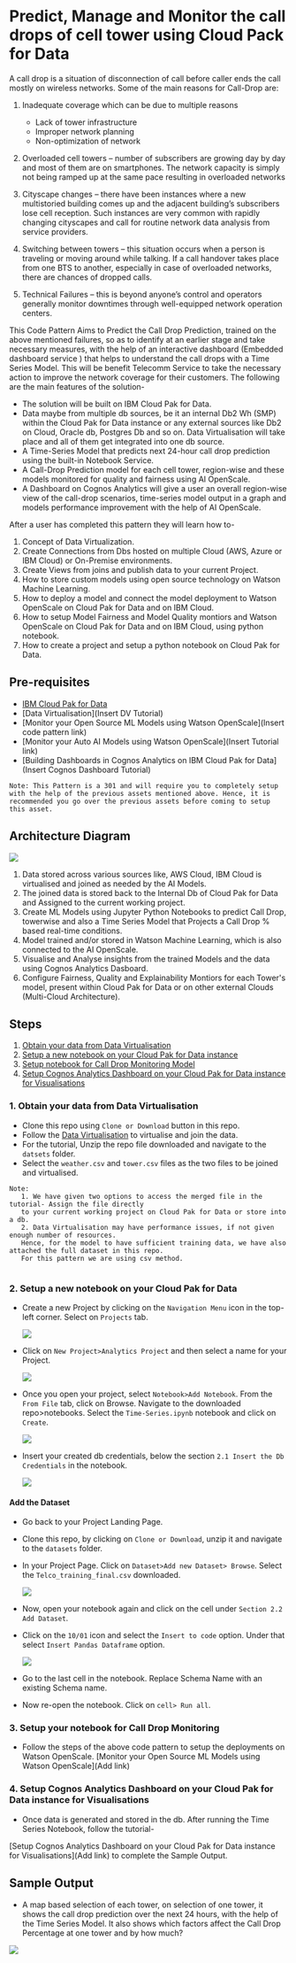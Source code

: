 # Predict, Manage and Monitor the call drops of cell tower using Cloud Pack for Data

A call drop is a situation of disconnection of call before caller ends the call mostly on wireless networks. Some of the main reasons for Call-Drop are:

1. Inadequate coverage which can be due to multiple reasons
    * Lack of tower infrastructure
    * Improper network planning
    * Non-optimization of network

2. Overloaded cell towers – number of subscribers are growing day by day and most of them are on smartphones. The network capacity is simply not being ramped up at the same pace resulting in overloaded networks 
3. Cityscape changes – there have been instances where a new multistoried building comes up and the adjacent building’s subscribers lose cell reception. Such instances are very common with rapidly changing cityscapes and call for routine network data analysis from service providers.
4. Switching between towers – this situation occurs when a person is traveling or moving around while talking. If a call handover takes place from one BTS to another, especially in case of overloaded networks, there are chances of dropped calls.
5. Technical Failures – this is beyond anyone’s control and operators generally monitor downtimes through well-equipped network operation centers.

This Code Pattern Aims to Predict the Call Drop Prediction, trained on the above mentioned failures, so as to identify at an earlier stage and take necessary measures, with the help of an interactive dashboard (Embedded dashboard service
) that helps to understand the call drops with a Time Series Model. This will be benefit Telecomm Service to take the necessary action to improve the network coverage for their customers. The following are the main features of the solution-

* The solution will be built on IBM Cloud Pak for Data.
* Data maybe from multiple db sources, be it an internal Db2 Wh (SMP) within the Cloud Pak for Data instance or any external sources like Db2 on Cloud, Oracle db, Postgres Db and so on. Data Virtualisation will take place and all of them get integrated into one db source.
* A Time-Series Model that predicts next 24-hour call drop prediction using the built-in Notebook Service.
* A Call-Drop Prediction model for each cell tower, region-wise and these models monitored for quality and fairness using AI OpenScale.
* A Dashboard on Cognos Analytics will give a user an overall region-wise view of the call-drop scenarios, time-series model output in a graph and models performance improvement with the help of AI OpenScale.

After a user has completed this pattern they will learn how to-

1. Concept of Data Virtualization.
2. Create Connections from Dbs hosted on multiple Cloud (AWS, Azure or IBM Cloud) or On-Premise environments.
3. Create Views from joins and publish data to your current Project.
4. How to store custom models using open source technology on Watson Machine Learning.
5. How to deploy a model and connect the model deployment to Watson OpenScale on Cloud Pak for Data and on IBM Cloud.
6. How to setup Model Fairness and Model Quality montiors and Watson OpenScale on Cloud Pak for Data and on IBM Cloud, using      python notebook.
7. How to create a project and setup a python notebook on Cloud Pak for Data.


## Pre-requisites
* [IBM Cloud Pak for Data](https://www.ibm.com/in-en/products/cloud-pak-for-data) 
* [Data Virtualisation](Insert DV Tutorial)
* [Monitor your Open Source ML Models using Watson OpenScale](Insert code pattern link)
* [Monitor your Auto AI Models using Watson OpenScale](Insert Tutorial link)
* [Building Dashboards in Cognos Analytics on IBM Cloud Pak for Data](Insert Cognos Dashboard Tutorial)

```
Note: This Pattern is a 301 and will require you to completely setup with the help of the previous assets mentioned above. Hence, it is recommended you go over the previous assets before coming to setup this asset.
```

## Architecture Diagram

  ![](doc/src/images/Telco_Arch_final.png)
  
1. Data stored across various sources like, AWS Cloud, IBM Cloud is virtualised and joined as needed by the AI Models.
2. The joined data is stored back to the Internal Db of Cloud Pak for Data and Assigned to the current working project.
3. Create ML Models using Jupyter Python Notebooks to predict Call Drop, towerwise and also a Time Series Model that Projects a Call Drop % based real-time conditions.
4. Model trained and/or stored in Watson Machine Learning, which is also connected to the AI OpenScale.
5. Visualise and Analyse insights from the trained Models and the data using Cognos Analytics Dasboard. 
6. Configure Fairness, Quality and Explainability Montiors for each Tower's model, present within Cloud Pak for Data or on other external Clouds (Multi-Cloud Architecture).

## Steps

1. [Obtain your data from Data Virtualisation](#1-obtain-your-data-from-data-virtualisation)
2. [Setup a new notebook on your Cloud Pak for Data instance](#2-setup-a-new-notebook-on-your-cloud-pak-for-data-instance)
3. [Setup notebook for Call Drop Monitoring Model](#3-setup-notebook-for-call-drop-monitoring-model)
4. [Setup Cognos Analytics Dashboard on your Cloud Pak for Data instance for Visualisations](#4-setup-cognos-analytics-dashboard-on-your-cloud-pak-for-data-instance-for-visualisations)


### 1. Obtain your data from Data Virtualisation

* Clone this repo using `Clone or Download` button in this repo. 
* Follow the [Data Virtualisation](insert-tutorial-link) to virtualise and join the data.
* For the tutorial, Unzip the repo file downloaded and navigate to the `datsets` folder. 
* Select the `weather.csv` and `tower.csv` files as the two files to be joined and virtualised.

```
Note: 
   1. We have given two options to access the merged file in the tutorial- Assign the file directly 
   to your current working project on Cloud Pak for Data or store into a db.
   2. Data Virtualisation may have performance issues, if not given enough number of resources.
   Hence, for the model to have sufficient training data, we have also attached the full dataset in this repo.
   For this pattern we are using csv method.
 
```
### 2. Setup a new notebook on your Cloud Pak for Data

* Create a new Project by clicking on the `Navigation Menu` icon in the top-left corner. Select on `Projects` tab.

   ![](doc/src/images/Select_Project.png)
   
* Click on `New Project>Analytics Project` and then select a name for your Project.

   ![](doc/src/images/name_project.png)
   
* Once you open your project, select `Notebook>Add Notebook`. From the `From File` tab, click on Browse. Navigate to the downloaded repo>notebooks. Select the `Time-Series.ipynb` notebook and click on `Create`.

   ![](doc/src/images/create_notebook.png)
   
* Insert your created db credentials, below the section `2.1 Insert the Db Credentials` in the notebook.

   ![](doc/src/images/configure_dbcred.png)
   
 #### Add the Dataset
 
   * Go back to your Project Landing Page. 
   * Clone this repo, by clicking on `Clone or Download`, unzip it and navigate to the `datasets` folder.
   * In your Project Page. Click on `Dataset>Add new Dataset> Browse`. Select the `Telco_training_final.csv` downloaded.
   
      ![](doc/src/gif/adddataset.gif)

   * Now, open your notebook again and click on the cell under `Section 2.2 Add Dataset`.
   * Click on the `10/01` icon and select the `Insert to code` option. Under that select `Insert Pandas Dataframe` option.
   
      ![](doc/src/images/add_dataset.png)
      
* Go to the last cell in the notebook. Replace Schema Name with an existing Schema name.
* Now re-open the notebook. Click on `cell> Run all`. 

### 3. Setup your notebook for Call Drop Monitoring

   * Follow the steps of the above code pattern to setup the deployments on Watson OpenScale.
   [Monitor your Open Source ML Models using Watson OpenScale](Add link)
   
   
### 4. Setup Cognos Analytics Dashboard on your Cloud Pak for Data instance for Visualisations

   * Once data is generated and stored in the db. After running the Time Series Notebook, follow the tutorial-
   
   [Setup Cognos Analytics Dashboard on your Cloud Pak for Data instance for Visualisations](Add link) to complete the Sample Output.
   
## Sample Output

  *  A map based selection of each tower, on selection of one tower, it shows the call drop prediction over the next 24 hours, with the help of the Time Series Model. It also shows which factors affect the Call Drop Percentage at one tower and by how much?
  
   ![](doc/src/images/output1.png)
    
  
